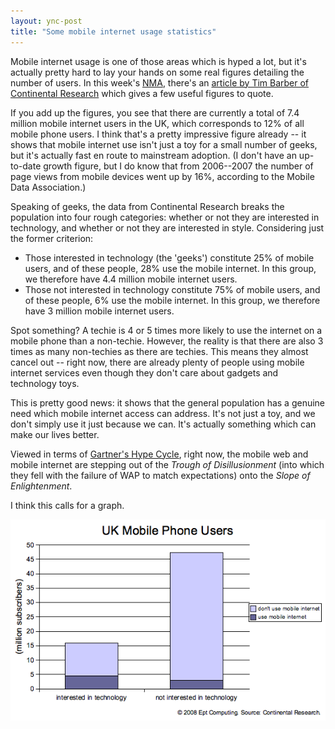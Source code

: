 ```yaml
---
layout: ync-post
title: "Some mobile internet usage statistics"
---
```


Mobile internet usage is one of those areas which is hyped a lot, but it's actually pretty hard to
lay your hands on some real figures detailing the number of users. In this week's
[NMA](http://www.nma.co.uk/), there's an
[article by Tim Barber of Continental
Research](http://www.nma.co.uk/Articles/36864/Don't+ignore+the+biggest+group+of+mobile+users.html)
which gives a few useful figures to quote.

If you add up the figures, you see that there are
currently a total of 7.4 million mobile internet users in the UK, which corresponds to 12% of all
mobile phone users. I think that's a pretty impressive figure already -- it shows that mobile
internet use isn't just a toy for a small number of geeks, but it's actually fast en route to
mainstream adoption. (I don't have an up-to-date growth figure, but I do know that from 2006--2007
the number of page views from mobile devices went up by 16%, according to the Mobile Data
Association.)

Speaking of geeks, the data from Continental Research breaks the population into four
rough categories: whether or not they are interested in technology, and whether or not they are
interested in style. Considering just the former
criterion:

* Those interested in technology (the 'geeks') constitute 25% of mobile users, and
of these people, 28% use the mobile internet. In this group, we therefore have 4.4 million mobile
internet users.
* Those not interested in technology constitute 75% of mobile users, and of these
people, 6% use the mobile internet. In this group, we therefore have 3 million mobile internet
users.

Spot something? A techie is 4 or 5 times more likely to use the internet on a
mobile phone than a non-techie. However, the reality is that there are also 3 times as many
non-techies as there are techies. This means they almost cancel out -- right now, there are  already
plenty of people using mobile internet services even though they don't care about gadgets and
technology toys.

This is pretty good news: it shows that the general population has a genuine need
which mobile internet access can address. It's not just a toy, and we don't simply use it just
because we can. It's actually something which can make our lives better.

Viewed in terms of
[Gartner's Hype Cycle](http://www.gartner.com/it/page.jsp?id=495475), right now, the mobile web and
mobile internet are stepping out of the *Trough of Disillusionment* (into which they fell with the
failure of WAP to match expectations) onto the *Slope of Enlightenment*.

I think this calls for a graph.

<img src="/static/2008/02/mobilestats.png" alt="Graph showing the number of UK mobile phone
and mobile internet users." />
